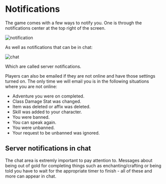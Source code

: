 # Notifications

The game comes with a few ways to notify you. One is through the notifications center at the top right of the screen.

![notification](/storage/info/notifications/images/notification.png)

As well as notifications that can be in chat:

![chat](/storage/info/notifications/images/server-notifications.png)

Which are called server notifications.

Players can also be emailed if they are not online and have those settings turned on. The only time we will email you is in the following situations where you are not online:

- Adventure you were on completed.
- Class Damage Stat was changed.
- Item was deleted or affix was deleted.
- Skill was added to your character.
- You were banned.
- You can speak again.
- You were unbanned.
- Your request to be unbanned was ignored.

## Server notifications in chat

The chat area is extremly important to pay attention to. Messages about being out of gold for completing things such as enchanting/crafting or being told you have to wait for the appropriate timer to finish - all of these and more can appear in chat.



